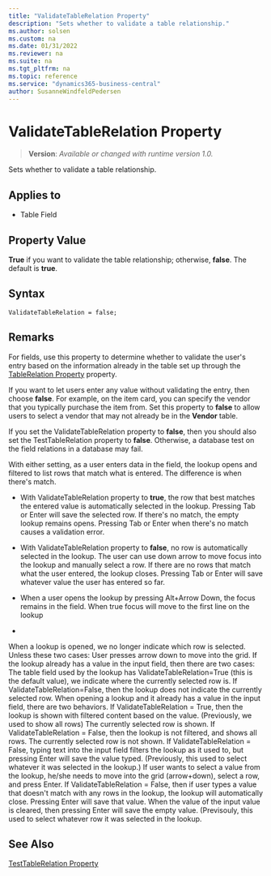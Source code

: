 ```yaml
---
title: "ValidateTableRelation Property"
description: "Sets whether to validate a table relationship."
ms.author: solsen
ms.custom: na
ms.date: 01/31/2022
ms.reviewer: na
ms.suite: na
ms.tgt_pltfrm: na
ms.topic: reference
ms.service: "dynamics365-business-central"
author: SusanneWindfeldPedersen
---
```

[//]: # (START>DO_NOT_EDIT)
[//]: # (IMPORTANT:Do not edit any of the content between here and the END>DO_NOT_EDIT.)
[//]: # (Any modifications should be made in the .xml files in the ModernDev repo.)
# ValidateTableRelation Property
> **Version**: _Available or changed with runtime version 1.0._

Sets whether to validate a table relationship.

## Applies to
-   Table Field

[//]: # (IMPORTANT: END>DO_NOT_EDIT)


## Property Value

**True** if you want to validate the table relationship; otherwise, **false**. The default is **true**.  

## Syntax

```AL
ValidateTableRelation = false;
```
  
## Remarks

For fields, use this property to determine whether to validate the user's entry based on the information already in the table set up through the [TableRelation Property](devenv-tablerelation-property.md) property.  
  
If you want to let users enter any value without validating the entry, then choose **false**. For example, on the item card, you can specify the vendor that you typically purchase the item from. Set this property to **false** to allow users to select a vendor that may not already be in the **Vendor** table.  
  
If you set the ValidateTableRelation property to **false**, then you should also set the TestTableRelation property to **false**. Otherwise, a database test on the field relations in a database may fail.  

With either setting, as a user enters data in the field, the lookup opens and filtered to list rows that match what is entered. The difference is when there's match.

- With ValidateTableRelation property to **true**, the row that best matches the entered value is automatically selected in the lookup. Pressing Tab or Enter will save the selected row. If there's no match, the empty lookup remains opens. Pressing Tab or Enter when there's no match causes a validation error.
- With ValidateTableRelation property to **false**, no row is automatically selected in the lookup. The user can use down arrow to move focus into the lookup and manually select a row. If there are no rows that match what the user entered, the lookup closes. Pressing Tab or Enter will save whatever value the user has entered so far.



- When a user opens the lookup by pressing Alt+Arrow Down, the focus remains in the field. When true focus will move to the first line on the lookup
- 
When a lookup is opened, we no longer indicate which row is selected. Unless these two cases:
User presses arrow down to move into the grid.
If the lookup already has a value in the input field, then there are two cases:
The table field used by the lookup has ValidateTableRelation=True (this is the default value), we indicate where the currently selected row is.
If ValidateTableRelation=False, then the lookup does not indicate the currently selected row.
When opening a lookup and it already has a value in the input field, there are two behaviors.
If ValidateTableRelation = True, then the lookup is shown with filtered content based on the value. (Previously, we used to show all rows) The currently selected row is shown.
If ValidateTableRelation = False, then the lookup is not filtered, and shows all rows. The currently selected row is not shown.
If ValidateTableRelation = False, typing text into the input field filters the lookup as it used to, but pressing Enter will save the value typed. (Previously, this used to select whatever it was selected in the lookup.) If user wants to select a value from the lookup, he/she needs to move into the grid (arrow+down), select a row, and press Enter.
If ValidateTableRelation = False, then if user types a value that doesn't match with any rows in the lookup, the lookup will automatically close. Pressing Enter will save that value.
When the value of the input value is cleared, then pressing Enter will save the empty value. (Previsouly, this used to select whatever row it was selected in the lookup.
  
## See Also  

[TestTableRelation Property](devenv-testtablerelation-property.md)